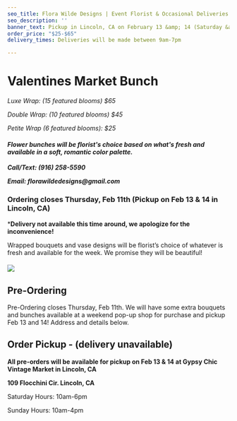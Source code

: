 ```yaml
---
seo_title: Flora Wilde Designs | Event Florist & Occasional Deliveries
seo_description: ''
banner_text: Pickup in Lincoln, CA on February 13 &amp; 14 (Saturday &amp; Sunday)
order_price: "$25-$65"
delivery_times: Deliveries will be made between 9am-7pm

---
```

# 

# Valentines Market Bunch

_<slot name="banner" />_

_Luxe Wrap: (15 featured blooms) $65_

_Double Wrap: (10 featured blooms) $45_

_Petite Wrap (6 featured blooms): $25_

#### **_Flower bunches will be florist's choice based on what's fresh and available in a soft, romantic color palette._**

**_Call/Text: (916) 258-5590_**

**_Email: florawildedesigns@gmail.com_**

### Ordering closes Thursday, Feb 11th (Pickup on Feb 13 & 14 in Lincoln, CA)

\***Delivery not available this time around, we apologize for the inconvenience!** 

Wrapped bouquets and vase designs will be florist’s choice of whatever is fresh and available for the week. We promise they will be beautiful! 

#### 

<div class="sample-images">

![](/uploads/fw1.jpg)

</div>

## Pre-Ordering

Pre-Ordering closes Thursday, Feb 11th. We will have some extra bouquets and bunches available at a weekend pop-up shop for purchase and pickup Feb 13 and 14! Address and details below. 

<slot name="button" />

## Order Pickup - (delivery unavailable)

**All pre-orders will be available for pickup on Feb 13 & 14 at Gypsy Chic Vintage Market in Lincoln, CA**

**109 Flocchini Cir. Lincoln, CA** 

Saturday Hours: 10am-6pm

Sunday Hours: 10am-4pm

<slot name="delivery" />

##### 